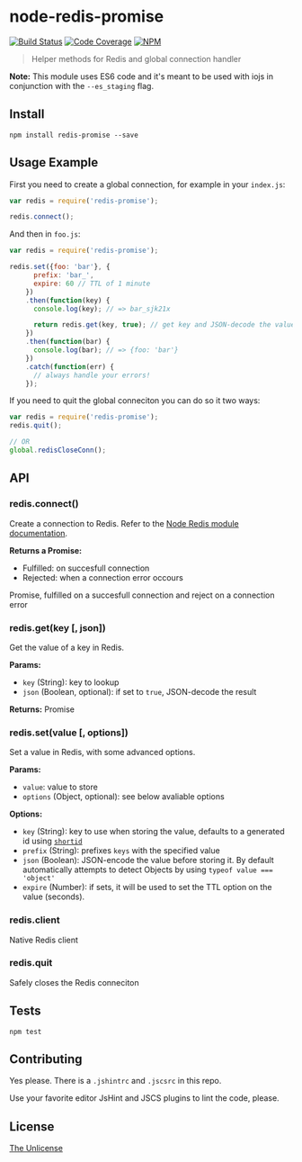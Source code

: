 # node-redis-promise

[![Build Status](https://img.shields.io/travis/albertorestifo/node-redis-promise.svg?style=flat-square)](https://travis-ci.org/albertorestifo/node-redis-promise) [![Code Coverage](https://img.shields.io/codecov/c/github/codecov/albertorestifo/node-redis-promise.svg?style=flat-square)](https://codecov.io/github/albertorestifo/node-redis-promise) [![NPM](https://img.shields.io/npm/v/redis-promise.svg?style=flat-square)](https://www.npmjs.com/package/redis-promise)

> Helper methods for Redis and global connection handler

__Note:__ This module uses ES6 code and it's meant to be used with iojs in conjunction with the `--es_staging` flag.

## Install

```shell
npm install redis-promise --save
```

## Usage Example

First you need to create a global connection, for example in your `index.js`:

```js
var redis = require('redis-promise');

redis.connect();
```

And then in `foo.js`:

```js
var redis = require('redis-promise');

redis.set({foo: 'bar'}, {
      prefix: 'bar_',
      expire: 60 // TTL of 1 minute
    })
    .then(function(key) {
      console.log(key); // => bar_sjk21x

      return redis.get(key, true); // get key and JSON-decode the value
    })
    .then(function(bar) {
      console.log(bar); // => {foo: 'bar'}
    })
    .catch(function(err) {
      // always handle your errors!
    });
```

If you need to quit the global conneciton you can do so it two ways:

```js
var redis = require('redis-promise');
redis.quit();

// OR
global.redisCloseConn();
```

## API

### redis.connect()

Create a connection to Redis. Refer to the [Node Redis module documentation][redis-doc].

__Returns a Promise:__

  - Fulfilled: on succesfull connection
  - Rejected: when a connection error occours

Promise, fulfilled on a succesfull connection and reject on a connection error

### redis.get(key [, json])

Get the value of a key in Redis.

__Params:__

 - `key` (String): key to lookup
 - `json` (Boolean, optional): if set to `true`, JSON-decode the result

__Returns:__ Promise

### redis.set(value [, options])

Set a value in Redis, with some advanced options.

__Params:__

  - `value`: value to store
  - `options` (Object, optional): see below avaliable options

__Options:__

  - `key` (String): key to use when storing the value, defaults to a generated id using [`shortid`][shortid]
  - `prefix` (String): prefixes `keys` with the specified value
  - `json` (Boolean): JSON-encode the value before storing it. By default automatically attempts to detect Objects by using `typeof value === 'object'`
  - `expire` (Number): if sets, it will be used to set the TTL option on the value (seconds).

### redis.client

Native Redis client

### redis.quit

Safely closes the Redis conneciton

## Tests

```
npm test
```

## Contributing

Yes please. There is a `.jshintrc` and `.jscsrc` in this repo.

Use your favorite editor JsHint and JSCS plugins to lint the code, please.

## License

[The Unlicense](http://unlicense.org/)

[redis-doc]: https://github.com/mranney/node_redis#rediscreateclient
[shortid]: https://www.npmjs.com/package/shortid
